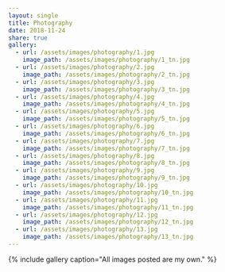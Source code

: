 ```yaml
---
layout: single
title: Photography
date: 2018-11-24
share: true
gallery:
  - url: /assets/images/photography/1.jpg
    image_path: /assets/images/photography/1_tn.jpg
  - url: /assets/images/photography/2.jpg
    image_path: /assets/images/photography/2_tn.jpg
  - url: /assets/images/photography/3.jpg
    image_path: /assets/images/photography/3_tn.jpg
  - url: /assets/images/photography/4.jpg
    image_path: /assets/images/photography/4_tn.jpg
  - url: /assets/images/photography/5.jpg
    image_path: /assets/images/photography/5_tn.jpg
  - url: /assets/images/photography/6.jpg
    image_path: /assets/images/photography/6_tn.jpg
  - url: /assets/images/photography/7.jpg
    image_path: /assets/images/photography/7_tn.jpg
  - url: /assets/images/photography/8.jpg
    image_path: /assets/images/photography/8_tn.jpg
  - url: /assets/images/photography/9.jpg
    image_path: /assets/images/photography/9_tn.jpg
  - url: /assets/images/photography/10.jpg
    image_path: /assets/images/photography/10_tn.jpg
  - url: /assets/images/photography/11.jpg
    image_path: /assets/images/photography/11_tn.jpg
  - url: /assets/images/photography/12.jpg
    image_path: /assets/images/photography/12_tn.jpg
  - url: /assets/images/photography/13.jpg
    image_path: /assets/images/photography/13_tn.jpg
---
```


{% include gallery caption="All images posted are my own." %}